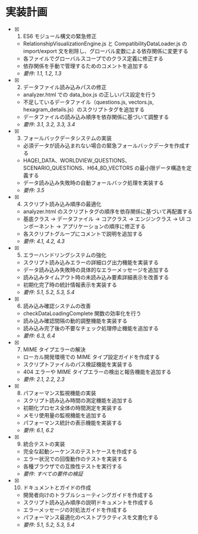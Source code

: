# 実装計画

- [x] 1. ES6 モジュール構文の緊急修正

  - RelationshipVisualizationEngine.js と CompatibilityDataLoader.js の import/export 文を削除し、グローバル変数による依存関係に変更する
  - 各ファイルでグローバルスコープでのクラス定義に修正する
  - 依存関係を手動で管理するためのコメントを追加する
  - _要件: 1.1, 1.2, 1.3_

- [x] 2. データファイル読み込みパスの修正

  - analyzer.html での data_box.js の正しいパス設定を行う
  - 不足しているデータファイル（questions.js, vectors.js, hexagram_details.js）のスクリプトタグを追加する
  - データファイルの読み込み順序を依存関係に基づいて調整する
  - _要件: 3.1, 3.2, 3.3, 3.4_

- [x] 3. フォールバックデータシステムの実装

  - 必須データが読み込まれない場合の緊急フォールバックデータを作成する
  - HAQEI_DATA、WORLDVIEW_QUESTIONS、SCENARIO_QUESTIONS、H64_8D_VECTORS の最小限データ構造を定義する
  - データ読み込み失敗時の自動フォールバック処理を実装する
  - _要件: 3.5_

- [x] 4. スクリプト読み込み順序の最適化

  - analyzer.html のスクリプトタグの順序を依存関係に基づいて再配置する
  - 基底クラス → データファイル → コアクラス → エンジンクラス → UI コンポーネント → アプリケーションの順序に修正する
  - 各スクリプトグループにコメントで説明を追加する
  - _要件: 4.1, 4.2, 4.3_

- [x] 5. エラーハンドリングシステムの強化

  - スクリプト読み込みエラーの詳細ログ出力機能を実装する
  - データ読み込み失敗時の具体的なエラーメッセージを追加する
  - 読み込みタイムアウト時の未読み込み要素詳細表示を改善する
  - 初期化完了時の統計情報表示を実装する
  - _要件: 5.1, 5.2, 5.3, 5.4_

- [x] 6. 読み込み確認システムの改善

  - checkDataLoadingComplete 関数の効率化を行う
  - 読み込み確認間隔の動的調整機能を実装する
  - 読み込み完了後の不要なチェック処理停止機能を追加する
  - _要件: 6.3, 6.4_

- [x] 7. MIME タイプエラーの解決

  - ローカル開発環境での MIME タイプ設定ガイドを作成する
  - スクリプトファイルのパス検証機能を実装する
  - 404 エラーや MIME タイプエラーの検出と報告機能を追加する
  - _要件: 2.1, 2.2, 2.3_

- [x] 8. パフォーマンス監視機能の実装

  - スクリプト読み込み時間の測定機能を追加する
  - 初期化プロセス全体の時間測定を実装する
  - メモリ使用量の監視機能を追加する
  - パフォーマンス統計の表示機能を実装する
  - _要件: 6.1, 6.2_

- [x] 9. 統合テストの実装

  - 完全な起動シーケンスのテストケースを作成する
  - エラー状況での回復動作のテストを実装する
  - 各種ブラウザでの互換性テストを実行する
  - _要件: すべての要件の検証_

- [x] 10. ドキュメントとガイドの作成
  - 開発者向けのトラブルシューティングガイドを作成する
  - スクリプト読み込み順序の説明ドキュメントを作成する
  - エラーメッセージの対処法ガイドを作成する
  - パフォーマンス最適化のベストプラクティスを文書化する
  - _要件: 5.1, 5.2, 5.3, 5.4_
